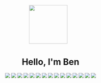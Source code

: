 <div align="center"> 
<img src="https://c.tenor.com/zcg_1XBw-AMAAAAi/tkthao219-bubududu.gif" width="125" height="125"> 
&nbsp  
&nbsp  
<h1>Hello, I'm Ben</h1>  
  
<img src= "https://img.shields.io/badge/Bash-000000?style=for-the-badge&logo=GNU%20Bash&logoColor=white"> 
<img src= "https://img.shields.io/badge/Java-FFFFFF?style=for-the-badge&logo=oracle&logoColor=922B21">
<img src= "https://img.shields.io/badge/HTML5-E34F26?style=for-the-badge&logo=html5&logoColor=white"> 
<img src= "https://img.shields.io/badge/CSS3-1572B6?style=for-the-badge&logo=css3&logoColor=white"> 
<img src= "https://img.shields.io/badge/JavaScript-FFEC00?style=for-the-badge&logo=javascript&logoColor=black">
  
<img src= "https://img.shields.io/badge/MySQL-005C84?style=for-the-badge&logo=mysql&logoColor=white">   
<img src= "https://img.shields.io/badge/firebase-00ACB0?style=for-the-badge&logo=firebase&logoColor=FFCE04">  
<img src= "https://img.shields.io/badge/MongoDB-4EA94B?style=for-the-badge&logo=mongodb&logoColor=white">  

<img src= "https://img.shields.io/badge/React.js-20232A?style=for-the-badge&logo=react&logoColor=61DAFB">   
<img src= "https://img.shields.io/badge/Node.js-339933?style=for-the-badge&logo=nodedotjs&logoColor=white"> 
<img src= "https://img.shields.io/badge/Express.js-922B21?style=for-the-badge&logo=express&logoColor=white">     
<img src= "https://img.shields.io/badge/Three.js-6C3483?style=for-the-badge&logo=three.js&logoColor=white">   

<img src= "https://img.shields.io/badge/Spring-6DB33F?style=for-the-badge&logo=spring&logoColor=white">    
<img src= "https://img.shields.io/badge/Junit5-DF4617?style=for-the-badge&logo=junit5&logoColor=white">  

<img src= "https://img.shields.io/badge/blender-0F4E93.svg?style=for-the-badge&logo=blender&logoColor=E37126">    
</div>
